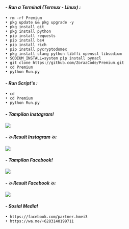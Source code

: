 #### - *Run a Terminal (Termux - Linux) :*

    • rm -rf Premium
    • pkg update && pkg upgrade -y
    • pkg install git
    • pkg install python
    • pip install requests
    • pip install bs4
    • pip install rich
    • pip install pycryptodomex
    • pkg install clang python libffi openssl libsodium
    • SODIUM_INSTALL=system pip install pynacl
    • git clone https://github.com/ZoraaCode/Premium.git
    • cd Premium
    • python Run.py

#### - *Run Script's :*

    • cd
    • cd Premium
    • python Run.py
    

#### - *Tampilan Instagram!*

<p align="left">
  <img src="https://github.com/ZoraaCode/Premium/blob/main/support/image/Screenshot_2024-03-09-17-19-26-54_84d3000e3f4017145260f7618db1d683.jpg" />
</p>

#### - *💥 Result Instagram 💥:*

<p align="left">
  <img src="https://github.com/ZoraaCode/Premium/blob/main/support/image/Screenshot_2024-03-11-17-10-37-14_84d3000e3f4017145260f7618db1d683.jpg" />
</p>

#### - *Tampilan Facebook!*

<p align="left">
  <img src="https://github.com/ZoraaCode/Premium/blob/main/support/image/Screenshot_2024-03-12-00-15-33-33_84d3000e3f4017145260f7618db1d683.jpg" />
</p>

#### - *💥 Result Facebook 💥:*

<p align="left">
  <img src="https://github.com/ZoraaCode/Premium/blob/main/support/image/Screenshot_2024-03-11-19-55-48-36_84d3000e3f4017145260f7618db1d683.jpg" />
</p>

#### - *Sosial Media!*

    • https://facebook.com/partner.hmei3
    • https://wa.me/+6283140199711

